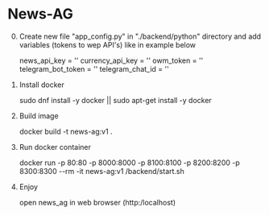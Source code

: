 # News-AG

0. Create new file "app_config.py" in "./backend/python" directory 
and add variables (tokens to wep API's) like in example below

    news_api_key = ''
    currency_api_key = ''
    owm_token = ''
    telegram_bot_token = ''
    telegram_chat_id = ''

1. Install docker

    sudo dnf install -y docker || sudo apt-get install -y docker

2. Build image

    docker build -t news-ag:v1 .

3. Run docker container

    docker run -p 80:80 -p 8000:8000 -p 8100:8100 -p 8200:8200 -p 8300:8300 --rm -it news-ag:v1 /backend/start.sh

4. Enjoy

    open news_ag in web browser (http:/localhost)
